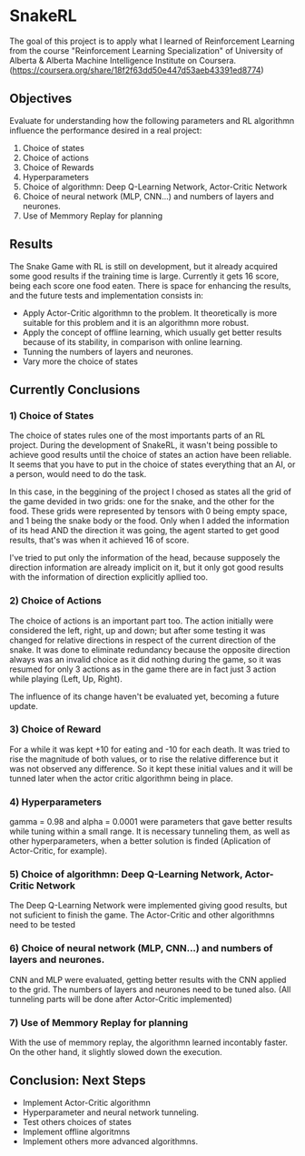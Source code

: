 # SnakeRL

The goal of this project is to apply what I learned of Reinforcement Learning from the course "Reinforcement Learning Specialization" of University of Alberta & Alberta Machine Intelligence Institute on Coursera. (https://coursera.org/share/18f2f63dd50e447d53aeb43391ed8774)

## Objectives
Evaluate for understanding how the following parameters and RL algorithmn influence the performance desired in a real project: 
1) Choice of states
2) Choice of actions
3) Choice of Rewards
4) Hyperparameters
5) Choice of algorithmn: Deep Q-Learning Network, Actor-Critic Network
6) Choice of neural network (MLP, CNN...) and numbers of layers and neurones.
7) Use of Memmory Replay for planning

## Results

The Snake Game with RL is still on development, but it already acquired some good results if the training time is large.
Currently it gets 16 score, being each score one food eaten.
There is space for enhancing the results, and the future tests and implementation consists in: 
* Apply Actor-Critic algorithmn to the problem. It theoretically is more suitable for this problem and it is an algorithmn more robust. 
* Apply the concept of offline learning, which usually get better results because of its stability, in comparison with online learning.
* Tunning the numbers of layers and neurones.
* Vary more the choice of states

## Currently Conclusions

### 1) Choice of States
The choice of states rules one of the most importants parts of an RL project. During the development of SnakeRL, it wasn't being possible to achieve good results until the choice of states an action have been reliable. It seems that you have to put in the choice of states everything that an AI, or a person, would need to do the task. 

In this case, in the beggining of the project I chosed as states all the grid of the game devided in two grids: one for the snake, and the other for the food.
These grids were represented by tensors with 0 being empty space, and 1 being the snake body or the food.
Only when I added the information of its head AND the direction it was going, the agent started to get good results, that's was when it achieved 16 of score.

I've tried to put only the information of the head, because supposely the direction information are already implicit on it, but it only got good results with the information of direction explicitly apllied too.

### 2) Choice of Actions

The choice of actions is an important part too. The action initially were considered the left, right, up and down; but after some testing it was changed for relative directions in respect of the current direction of the snake. It was done to eliminate redundancy because the opposite direction always was an invalid choice as it did nothing during the game, so it was resumed for only 3 actions as in the game there are in fact just 3 action while playing (Left, Up, Right).

The influence of its change haven't be evaluated yet, becoming a future update.

### 3) Choice of Reward

For a while it was kept +10 for eating and -10 for each death. It was tried to rise the magnitude of both values, or to rise the relative difference but it was not observed any difference. So it kept these initial values and it will be tunned later when the actor critic algorithmn being in place.

### 4) Hyperparameters

gamma = 0.98 and alpha = 0.0001 were parameters that gave better results while tuning within a small range. It is necessary tunneling them, as well as other hyperparameters, when a better solution is finded (Aplication of Actor-Critic, for example).  

### 5) Choice of algorithmn: Deep Q-Learning Network, Actor-Critic Network

The Deep Q-Learning Network were implemented giving good results, but not suficient to finish the game. The Actor-Critic and other algorithmns need to be tested

### 6) Choice of neural network (MLP, CNN...) and numbers of layers and neurones.

CNN and MLP were evaluated, getting better results with the CNN applied to the grid. The numbers of layers and neurones need to be tuned also. (All tunneling parts will be done after Actor-Critic implemented)

### 7) Use of Memmory Replay for planning

With the use of memmory replay, the algorithmn learned incontably faster. On the other hand, it slightly slowed down the execution.


## Conclusion: Next Steps

* Implement Actor-Critic algorithmn
* Hyperparameter and neural network tunneling.
* Test others choices of states
* Implement offline algoritmns
* Implement others more advanced algorithmns.


